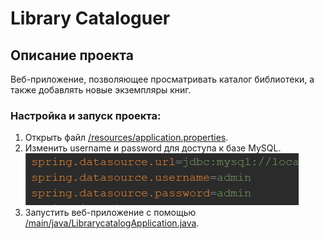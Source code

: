# Library Cataloguer
## Описание проекта
 Веб-приложение, позволяющее просматривать каталог библиотеки, а также добавлять новые экземпляры книг.
### Настройка и запуск проекта:
1. Открыть файл [/resources/application.properties](https://github.com/KMahnev/LibraryCatalog/blob/master/src/main/resources/application.properties).
2. Изменить username и password для доступа к базе MySQL.
![Image](https://github.com/KMahnev/LibraryCatalog/blob/master/images/properties.PNG)
3. Запустить веб-приложение с помощью [/main/java/LibrarycatalogApplication.java](https://github.com/KMahnev/LibraryCatalog/blob/master/src/main/java/com/sberbank/librarycatalog/LibrarycatalogApplication.java).
